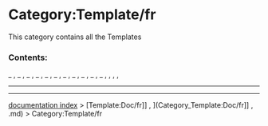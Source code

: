# Category:Template/fr
This category contains all the Templates

### Contents:

_ , _ , _ , _ , _ , _ , _ , _ , _ , _ , _ , , , ,

_ _ _ _ _

---
[documentation index](../README.md) > [Template:Doc/fr]] , ](Category_Template:Doc/fr]] , .md) > Category:Template/fr
